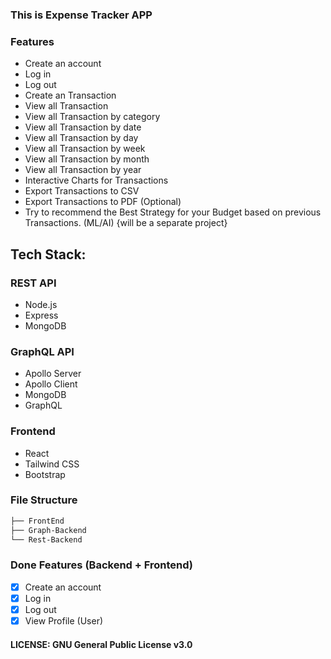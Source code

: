 ### This is Expense Tracker APP

### Features

- Create an account
- Log in
- Log out
- Create an Transaction
- View all Transaction
- View all Transaction by category
- View all Transaction by date
- View all Transaction by day
- View all Transaction by week
- View all Transaction by month
- View all Transaction by year
- Interactive Charts for Transactions
- Export Transactions to CSV
- Export Transactions to PDF (Optional)
- Try to recommend the Best Strategy for your Budget based on previous Transactions. (ML/AI) {will be a separate project}

## Tech Stack:

### REST API

- Node.js
- Express
- MongoDB

### GraphQL API

- Apollo Server
- Apollo Client
- MongoDB
- GraphQL

### Frontend

- React
- Tailwind CSS
- Bootstrap

### File Structure

```bash
├── FrontEnd
├── Graph-Backend
└── Rest-Backend
```

### Done Features (Backend + Frontend)

- [x] Create an account
- [x] Log in
- [x] Log out
- [x] View Profile (User)

#### LICENSE: GNU General Public License v3.0
